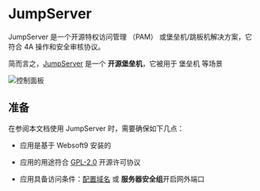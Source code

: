 # JumpServer

JumpServer 是一个开源特权访问管理 （PAM） 或堡垒机/跳板机解决方案，它符合 4A 操作和安全审核协议。

简而言之，[JumpServer](http://www.jumpserver.org/) 是一个 **开源堡垒机**，它被用于 堡垒机  等场景


![控制面板](https://libs.websoft9.com/Websoft9/DocsPicture/zh/jumpserver/jumpserver-gui-websoft9.png)


## 准备

在参阅本文档使用 JumpServer 时，需要确保如下几点：

- 应用是基于 Websoft9 安装的

- 应用的用途符合 [GPL-2.0](https://opensource.org/licenses/GPL-2.0) 开源许可协议

- 应用具备访问条件：[配置域名](./guide/appsetdomain) 或 **服务器安全组**开启网外端口